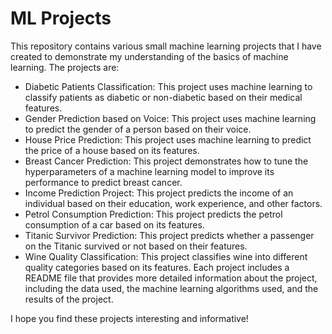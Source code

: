 # ML Projects

This repository contains various small machine learning projects that I have created to demonstrate my understanding of the basics of machine learning. The projects are:

- Diabetic Patients Classification:
This project uses machine learning to classify patients as diabetic or non-diabetic based on their medical features.
- Gender Prediction based on Voice:
This project uses machine learning to predict the gender of a person based on their voice.
- House Price Prediction:
This project uses machine learning to predict the price of a house based on its features.
- Breast Cancer Prediction:
This project demonstrates how to tune the hyperparameters of a machine learning model to improve its performance to predict breast cancer.
- Income Prediction Project:
This project predicts the income of an individual based on their education, work experience, and other factors.
- Petrol Consumption Prediction:
This project predicts the petrol consumption of a car based on its features.
- Titanic Survivor Prediction:
This project predicts whether a passenger on the Titanic survived or not based on their features.
- Wine Quality Classification:
This project classifies wine into different quality categories based on its features.
Each project includes a README file that provides more detailed information about the project, including the data used, the machine learning algorithms used, and the results of the project.

I hope you find these projects interesting and informative!
